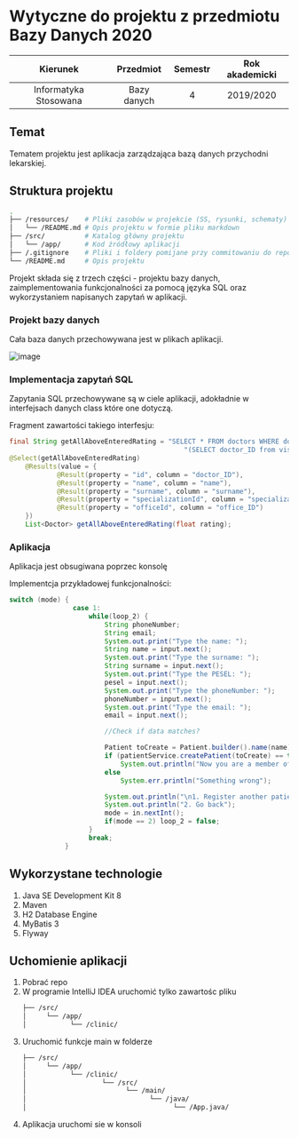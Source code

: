 # Wytyczne do projektu z przedmiotu Bazy Danych 2020

| Kierunek              | Przedmiot   | Semestr | Rok akademicki |
| :-------------------: | :---------: | :-----: | :------------: |
| Informatyka Stosowana | Bazy danych | 4       | 2019/2020      |


## Temat
Tematem projektu jest aplikacja zarządzająca bazą danych przychodni lekarskiej.


## Struktura projektu
```bash
.
├── /resources/    # Pliki zasobów w projekcie (SS, rysunki, schematy)
│   └── /README.md # Opis projektu w formie pliku markdown
├── /src/          # Katalog główny projektu
│   └── /app/      # Kod źródłowy aplikacji
├── /.gitignore    # Pliki i foldery pomijane przy commitowaniu do repozytorium
└── /README.md     # Opis projektu
```
Projekt składa się z trzech części - projektu bazy danych, zaimplementowania funkcjonalności za pomocą języka SQL oraz wykorzystaniem napisanych zapytań w aplikacji.

### Projekt bazy danych
Cała baza danych przechowywana jest w plikach aplikacji. 


![image](https://user-images.githubusercontent.com/56622678/84870495-b0193a80-b07f-11ea-9357-18f4943ef5d9.png)



### Implementacja zapytań SQL
Zapytania SQL przechowywane są w ciele aplikacji, adokładnie w interfejsach danych class które one dotyczą.

Fragment zawartości takiego interfesju:

```java
final String getAllAboveEnteredRating = "SELECT * FROM doctors WHERE doctor_ID IN " +
                                            "(SELECT doctor_ID from visits HAVING AVG(rating) > #{rating} order by AVG(rating));";
@Select(getAllAboveEnteredRating)
    @Results(value = {
            @Result(property = "id", column = "doctor_ID"),
            @Result(property = "name", column = "name"),
            @Result(property = "surname", column = "surname"),
            @Result(property = "specializationId", column = "specialization_ID"),
            @Result(property = "officeId", column = "office_ID")
    })
    List<Doctor> getAllAboveEnteredRating(float rating);
```
### Aplikacja
Aplikacja jest obsugiwana poprzec konsolę

Implementcja przykładowej funkcjonalności:
```java
switch (mode) {
                case 1:
                    while(loop_2) {
                        String phoneNumber;
                        String email;
                        System.out.print("Type the name: ");
                        String name = input.next();
                        System.out.print("Type the surname: ");
                        String surname = input.next();
                        System.out.print("Type the PESEL: ");
                        pesel = input.next();
                        System.out.print("Type the phoneNumber: ");
                        phoneNumber = input.next();
                        System.out.print("Type the email: ");
                        email = input.next();

                        //Check if data matches?

                        Patient toCreate = Patient.builder().name(name).surname(surname).pesel(pesel).phoneNumber(phoneNumber).email(email).build();
                        if (patientService.createPatient(toCreate) == true)
                            System.out.println("Now you are a member of clinic's system");
                        else
                            System.err.println("Something wrong");

                        System.out.println("\n1. Register another patient");
                        System.out.println("2. Go back");
                        mode = in.nextInt();
                        if(mode == 2) loop_2 = false;
                    }
                    break;
              }

```


## Wykorzystane technologie
1.  Java SE Development Kit 8 
2.  Maven
3.  H2 Database Engine
4.  MyBatis 3
5.  Flyway
## Uchomienie aplikacji
1. Pobrać repo
2. W programie IntelliJ IDEA uruchomić tylko zawartośc pliku 
    ```bash
    ├── /src/         
    │     └── /app/    
    │           └── /clinic/     
    ```
3. Uruchomić funkcje main w folderze
    ```bash
    ├── /src/         
    │     └── /app/    
    │           └── /clinic/ 
    │                   └── /src/
    │                         └── /main/
    │                               └── /java/
    │                                     └── /App.java/
    ```
4. Aplikacja uruchomi sie w konsoli
